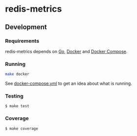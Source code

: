# redis-metrics

## Development

### Requirements

redis-metrics depends on [Go](https://golang.org/doc/install), [Docker](https://docs.docker.com/installation/) and [Docker Compose](https://docs.docker.com/compose/install/).

### Running

```bash
make docker
```

See [docker-compose.yml](https://github.com/daime/redis-metrics/blob/master/docker-compose.yml) to get an idea about what is running.

### Testing

```console
$ make test
```

### Coverage

```console
$ make coverage
```
